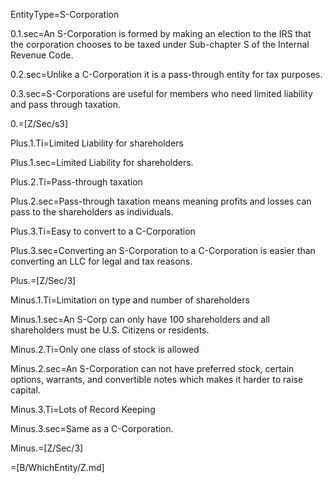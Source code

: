 EntityType=S-Corporation

0.1.sec=An S-Corporation is formed by making an election to the IRS that the corporation chooses to be taxed under Sub-chapter S of the Internal Revenue Code.

0.2.sec=Unlike a C-Corporation it is a pass-through entity for tax purposes.

0.3.sec=S-Corporations are useful for members who need limited liability and pass through taxation.

0.=[Z/Sec/s3]

Plus.1.Ti=Limited Liability for shareholders

Plus.1.sec=Limited Liability for shareholders.

Plus.2.Ti=Pass-through taxation

Plus.2.sec=Pass-through taxation means meaning profits and losses can pass to the shareholders as individuals.

Plus.3.Ti=Easy to convert to a C-Corporation

Plus.3.sec=Converting an S-Corporation to a C-Corporation is easier than converting an LLC for legal and tax reasons.

Plus.=[Z/Sec/3]


Minus.1.Ti=Limitation on type and number of shareholders

Minus.1.sec=An S-Corp can only have 100 shareholders and all shareholders must be U.S. Citizens or residents.

Minus.2.Ti=Only one class of stock is allowed

Minus.2.sec=An S-Corporation can not have preferred stock, certain options, warrants, and convertible notes which makes it harder to raise capital.

Minus.3.Ti=Lots of Record Keeping

Minus.3.sec=Same as a C-Corporation.

Minus.=[Z/Sec/3]

=[B/WhichEntity/Z.md]
